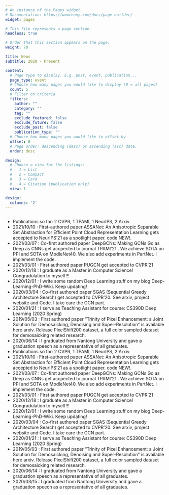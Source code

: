 ```yaml
---
# An instance of the Pages widget.
# Documentation: https://wowchemy.com/docs/page-builder/
widget: pages

# This file represents a page section.
headless: true

# Order that this section appears on the page.
weight: 70

title: News
subtitle: 2020 - Present

content:
  # Page type to display. E.g. post, event, publication...
  page_type: event
  # Choose how many pages you would like to display (0 = all pages)
  count: 5
  # Filter on criteria
  filters:
    author: ""
    category: ""
    tag: ""
    exclude_featured: false
    exclude_future: false
    exclude_past: false
    publication_type: ""
  # Choose how many pages you would like to offset by
  offset: 0
  # Page order: descending (desc) or ascending (asc) date.
  order: desc

design:
  # Choose a view for the listings:
  #   1 = List
  #   2 = Compact
  #   3 = Card
  #   4 = Citation (publication only)
  view: 1

design:
  columns: '2'
---
```

<div style="height: 40%; overflow-x:hidden;">
  <ul>
    <li>Publications so far: 2 CVPR, 1 TPAMI, 1 NeurIPS, 2 Arxiv</li>
    <li>2021/10/10 : First-authored paper ASSANet: An Anisotropic Separable Set Abstraction for Efficient Point Cloud Representation Learning gets accepted to NeurIPS’21 as a spotlight paper. code NEW!.</li>
    <li>2021/03/07 : Co-first authored paper DeepGCNs: Making GCNs Go as Deep as CNNs get accpected to journal TPAMI’21 . We achieve SOTA on PPI and SOTA on ModleNet40. We also add experiments in PartNet. I implement the code.</li>
    <li>2021/03/01 : First authored paper PUGCN get accepted to CVPR’21</li>
    <li>2020/12/18 : I graduate as a Master in Computer Science! Congradulation to myself!!!</li>
    <li>2020/12/01 : I write some random Deep Learning stuff on my blog Deep-Learning-PhD-Wiki. Keep updating!</li>
    <li>2020/03/04 : Co-first authored paper SGAS (Sequential Greedy Architecture Search) get accepted to CVPR’20. See arxiv, project website and Code. I take care the GCN part.</li>
    <li>2020/01/21 : I serve as Teaching Assistant for course: CS390D Deep Learning (2020 Spring)</li>
    <li>2019/05/03 : First authored paper “Trinity of Pixel Enhancement: a Joint Solution for Demosaicking, Denoising and Super-Resolution” is available here arxiv. Release PixelShift200 dataset, a full color sampled dataset for demosaicking related research.</li>
    <li>2020/06/14 : I graduated from Nantong University and gave a graduation speech as a representative of all graduates.</li>
    <li>Publications so far: 2 CVPR, 1 TPAMI, 1 NeurIPS, 2 Arxiv</li>
    <li>2021/10/10 : First-authored paper ASSANet: An Anisotropic Separable Set Abstraction for Efficient Point Cloud Representation Learning gets accepted to NeurIPS’21 as a spotlight paper. code NEW!.</li>
    <li>2021/03/07 : Co-first authored paper DeepGCNs: Making GCNs Go as Deep as CNNs get accpected to journal TPAMI’21 . We achieve SOTA on PPI and SOTA on ModleNet40. We also add experiments in PartNet. I implement the code.</li>
    <li>2021/03/01 : First authored paper PUGCN get accepted to CVPR’21</li>
    <li>2020/12/18 : I graduate as a Master in Computer Science! Congradulation to myself!!!</li>
    <li>2020/12/01 : I write some random Deep Learning stuff on my blog Deep-Learning-PhD-Wiki. Keep updating!</li>
    <li>2020/03/04 : Co-first authored paper SGAS (Sequential Greedy Architecture Search) get accepted to CVPR’20. See arxiv, project website and Code. I take care the GCN part.</li>
    <li>2020/01/21 : I serve as Teaching Assistant for course: CS390D Deep Learning (2020 Spring)</li>
    <li>2019/05/03 : First authored paper “Trinity of Pixel Enhancement: a Joint Solution for Demosaicking, Denoising and Super-Resolution” is available here arxiv. Release PixelShift200 dataset, a full color sampled dataset for demosaicking related research.</li>
    <li>2020/06/14 : I graduated from Nantong University and gave a graduation speech as a representative of all graduates.</li>
    <li>2020/03/15 : I graduated from Nantong University and gave a graduation speech as a representative of all graduates.</li>
  </ul>
</div>